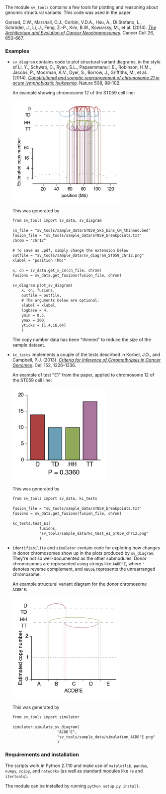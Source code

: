 The module `sv_tools` contains a few tools for plotting and reasoning
about genomic structural variants. This code was used in the paper

Garsed, D.W., Marshall, O.J., Corbin, V.D.A., Hsu, A., Di Stefano, L.,
Schröder, J., Li, J., Feng, Z.-P., Kim, B.W., Kowarsky, M., et al.
(2014). [*The Architecture and Evolution of Cancer
Neochromosomes*](http://www.cell.com/cancer-cell/abstract/S1535-6108%2814%2900373-0).
Cancer Cell 26, 653–667.

### Examples

-   `sv_diagram` contains code to plot structural variant diagrams, in
    the style of Li, Y., Schwab, C., Ryan, S.L., Papaemmanuil, E.,
    Robinson, H.M., Jacobs, P., Moorman, A.V., Dyer, S., Borrow, J.,
    Griffiths, M., et al. (2014). [*Constitutional and somatic
    rearrangement of chromosome 21 in acute lymphoblastic
    leukaemia*](http://www.ncbi.nlm.nih.gov/pubmed/24670643). Nature 508,
    98–102.

    An example showing chromosome 12 of the ST059 cell line:

    ![](sv_tools/sample_data/sv_diagram_ST059_chr12.png)

    This was generated by

    ```{.python}
    from sv_tools import sv_data, sv_diagram

    cn_file = "sv_tools/sample_data/ST059_5kb_bins_CN_thinned.bed"
    fusion_file = "sv_tools/sample_data/ST059_breakpoints.txt"
    chrom = "chr12"

    # To save as .pdf, simply change the extension below
    outfile = "sv_tools/sample_data/sv_diagram_ST059_chr12.png"
    xlabel = "position (Mb)"

    x, cn = sv_data.get_x_cn(cn_file, chrom)
    fusions = sv_data.get_fusions(fusion_file, chrom)

    sv_diagram.plot_sv_diagram(
        x, cn, fusions,
        outfile = outfile,
        # The arguments below are optional:
        xlabel = xlabel,
        logbase = 4,
        ymin = 0.5,
        ymax = 200,
        yticks = [1,4,16,64]
        )
    ```

    The copy number data has been "thinned" to reduce the size of the sample dataset.

-   `kc_tests` implements a couple of the tests described in Korbel, J.O.,
    and Campbell, P.J. (2013). [*Criteria for Inference of Chromothripsis
    in Cancer
    Genomes*](http://www.cell.com/abstract/S0092-8674%2813%2900212-2).
    Cell 152, 1226–1236.

    An example of test "E1" from the paper, applied to chromosome 12
    of the ST059 cell line:

    ![](sv_tools/sample_data/kc_test_e1_ST059_chr12.png)

    This was generated by

    ```{.python}
    from sv_tools import sv_data, kc_tests

    fusion_file = "sv_tools/sample_data/ST059_breakpoints.txt"
    fusions = sv_data.get_fusions(fusion_file, chrom)

    kc_tests.test_E1(
                fusions,
                "sv_tools/sample_data/kc_test_e1_ST059_chr12.png"
                )
    ```

-   `identifiability` and `simulator` contain code for exploring how
changes in donor chromosomes show up in the plots produced by
`sv_diagram`. They're not so well-documented as the other
submodules. Donor chromosomes are represented using strings like
`AABD'E`, where `'` denotes reverse complement, and `ABCDE` represents
the unrearranged chromosome.

    An example structural variant diagram for the donor chromosome
    `ACDB'E`:

    ![](sv_tools/sample_data/simulation_ACDB'E.png)

    This was generated by

    ```{.python}
    from sv_tools import simulator

    simulator.simulate_sv_diagram(
                        "ACDB'E",
                        "sv_tools/sample_data/simulation_ACDB'E.png"
                        )
    ```

### Requirements and installation

The scripts work in Python 2.7.10 and make use of `matplotlib`,
`pandas`, `numpy`, `scipy`, and `networkx` (as well as standard
modules like `re` and `itertools`).

The module can be installed by running `python setup.py install`.
